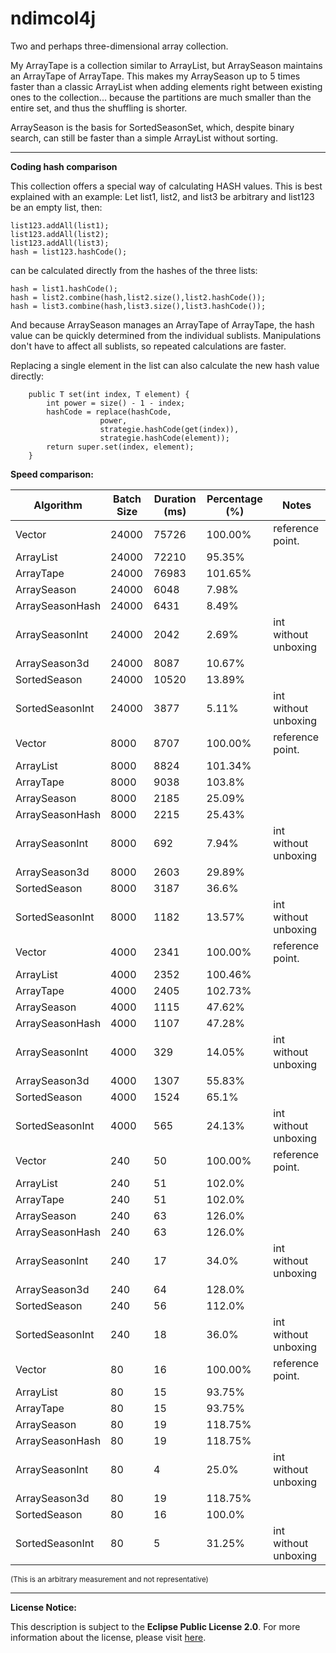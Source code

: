# ndimcol4j
Two and perhaps three-dimensional array collection.

My ArrayTape is a collection similar to ArrayList, but ArraySeason maintains an ArrayTape of ArrayTape. This makes my ArraySeason up to 5 times faster than a classic ArrayList when adding elements right between existing ones to the collection... because the partitions are much smaller than the entire set, and thus the shuffling is shorter.

ArraySeason is the basis for SortedSeasonSet, which, despite binary search, can still be faster than a simple ArrayList without sorting.


---

**Coding hash comparison**

This collection offers a special way of calculating HASH values. This is best explained with an example: Let list1, list2, and list3 be arbitrary and list123 be an empty list, then:
```
list123.addAll(list1);
list123.addAll(list2);
list123.addAll(list3);
hash = list123.hashCode();
```
can be calculated directly from the hashes of the three lists:
```
hash = list1.hashCode();
hash = list2.combine(hash,list2.size(),list2.hashCode());
hash = list3.combine(hash,list3.size(),list3.hashCode());
```
And because ArraySeason manages an ArrayTape of ArrayTape, the hash value can be quickly determined from the individual sublists. Manipulations don't have to affect all sublists, so repeated calculations are faster.


Replacing a single element in the list can also calculate the new hash value directly:
```
    public T set(int index, T element) {
        int power = size() - 1 - index;
        hashCode = replace(hashCode,
                    power,
                    strategie.hashCode(get(index)),
                    strategie.hashCode(element));
        return super.set(index, element);
    }
```


**Speed comparison:**

| Algorithm    | Batch Size | Duration (ms) | Percentage (%) | Notes            |
|--------------|------------|---------------|----------------|------------------|
Vector         |  24000    |  75726 |  100.00%  |reference point.|
ArrayList      |  24000    |  72210 |  95.35%||
ArrayTape      |  24000    |  76983 |  101.65%||
ArraySeason    |  24000    |  6048 |  7.98%||
ArraySeasonHash|  24000    |  6431 |  8.49%||
ArraySeasonInt |  24000    |  2042 |  2.69%|int without unboxing|
ArraySeason3d  |  24000    |  8087 |  10.67%||
SortedSeason   |  24000    |  10520 |  13.89%||
SortedSeasonInt|  24000    |  3877 |  5.11%|int without unboxing|
Vector         |  8000    |  8707 |  100.00%  |reference point.|
ArrayList      |  8000    |  8824 |  101.34%||
ArrayTape      |  8000    |  9038 |  103.8%||
ArraySeason    |  8000    |  2185 |  25.09%||
ArraySeasonHash|  8000    |  2215 |  25.43%||
ArraySeasonInt |  8000    |  692 |  7.94%|int without unboxing|
ArraySeason3d  |  8000    |  2603 |  29.89%||
SortedSeason   |  8000    |  3187 |  36.6%||
SortedSeasonInt|  8000    |  1182 |  13.57%|int without unboxing|
Vector         |  4000    |  2341 |  100.00%  |reference point.|
ArrayList      |  4000    |  2352 |  100.46%||
ArrayTape      |  4000    |  2405 |  102.73%||
ArraySeason    |  4000    |  1115 |  47.62%||
ArraySeasonHash|  4000    |  1107 |  47.28%||
ArraySeasonInt |  4000    |  329 |  14.05%|int without unboxing|
ArraySeason3d  |  4000    |  1307 |  55.83%||
SortedSeason   |  4000    |  1524 |  65.1%||
SortedSeasonInt|  4000    |  565 |  24.13%|int without unboxing|
Vector         |  240    |  50 |  100.00%  |reference point.|
ArrayList      |  240    |  51 |  102.0%||
ArrayTape      |  240    |  51 |  102.0%||
ArraySeason    |  240    |  63 |  126.0%||
ArraySeasonHash|  240    |  63 |  126.0%||
ArraySeasonInt |  240    |  17 |  34.0%|int without unboxing|
ArraySeason3d  |  240    |  64 |  128.0%||
SortedSeason   |  240    |  56 |  112.0%||
SortedSeasonInt|  240    |  18 |  36.0%|int without unboxing|
Vector         |  80    |  16 |  100.00%  |reference point.|
ArrayList      |  80    |  15 |  93.75%||
ArrayTape      |  80    |  15 |  93.75%||
ArraySeason    |  80    |  19 |  118.75%||
ArraySeasonHash|  80    |  19 |  118.75%||
ArraySeasonInt |  80    |  4 |  25.0%|int without unboxing|
ArraySeason3d  |  80    |  19 |  118.75%||
SortedSeason   |  80    |  16 |  100.0%||
SortedSeasonInt|  80    |  5 |  31.25%|int without unboxing|

<sub>(This is an arbitrary measurement and not representative)</sub>

---

**License Notice:**

This description is subject to the **Eclipse Public License 2.0**. For more information about the license, please visit [here](https://www.eclipse.org/legal/epl-2.0/).


